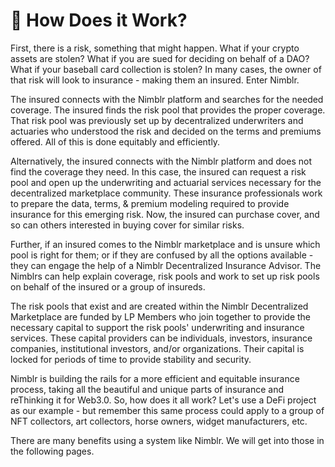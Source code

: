 # 🤝 How Does it Work?

First, there is a risk, something that might happen. What if your crypto assets are stolen? What if you are sued for deciding on behalf of a DAO? What if your baseball card collection is stolen? In many cases, the owner of that risk will look to insurance - making them an insured. Enter Nimblr.

The insured connects with the Nimblr platform and searches for the needed coverage. The insured finds the risk pool that provides the proper coverage. That risk pool was previously set up by decentralized underwriters and actuaries who understood the risk and decided on the terms and premiums offered. All of this is done equitably and efficiently.

Alternatively, the insured connects with the Nimblr platform and does not find the coverage they need. In this case, the insured can request a risk pool and open up the underwriting and actuarial services necessary for the decentralized marketplace community. These insurance professionals work to prepare the data, terms, & premium modeling required to provide insurance for this emerging risk. Now, the insured can purchase cover, and so can others interested in buying cover for similar risks.

Further, if an insured comes to the Nimblr marketplace and is unsure which pool is right for them; or if they are confused by all the options available - they can engage the help of a Nimblr Decentralized Insurance Advisor. The Nimblrs can help explain coverage, risk pools and work to set up risk pools on behalf of the insured or a group of insureds.

The risk pools that exist and are created within the Nimblr Decentralized Marketplace are funded by LP Members who join together to provide the necessary capital to support the risk pools' underwriting and insurance services. These capital providers can be individuals, investors, insurance companies, institutional investors, and/or organizations. Their capital is locked for periods of time to provide stability and security.

Nimblr is building the rails for a more efficient and equitable insurance process, taking all the beautiful and unique parts of insurance and reThinking it for Web3.0. So, how does it all work? Let's use a DeFi project as our example - but remember this same process could apply to a group of NFT collectors, art collectors, horse owners, widget manufacturers, etc.

There are many benefits using a system like Nimblr. We will get into those in the following pages.&#x20;
